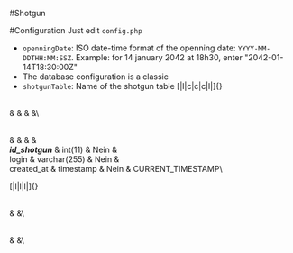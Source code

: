 #Shotgun

#Configuration
Just edit `config.php`
- `openningDate`: ISO date-time format of the openning date: `YYYY-MM-DDTHH:MM:SSZ`. Example: for 14 january 2042 at 18h30, enter "2042-01-14T18:30:00Z"
- The database configuration is a classic
- `shotgunTable`: Name of the shotgun table 
[|l|c|c|c|l|]{}

\
& & & &\

\
& & & &\
***id\_shotgun*** & int(11) & Nein &\
login & varchar(255) & Nein &\
created\_at & timestamp & Nein & CURRENT\_TIMESTAMP\

[|l|l|l|]{}

\
& &\

\
& &\
